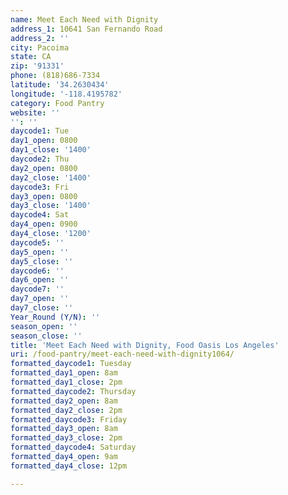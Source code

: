 ```yaml
---
name: Meet Each Need with Dignity
address_1: 10641 San Fernando Road
address_2: ''
city: Pacoima
state: CA
zip: '91331'
phone: (818)686-7334
latitude: '34.2630434'
longitude: '-118.4195782'
category: Food Pantry
website: ''
'': ''
daycode1: Tue
day1_open: 0800
day1_close: '1400'
daycode2: Thu
day2_open: 0800
day2_close: '1400'
daycode3: Fri
day3_open: 0800
day3_close: '1400'
daycode4: Sat
day4_open: 0900
day4_close: '1200'
daycode5: ''
day5_open: ''
day5_close: ''
daycode6: ''
day6_open: ''
daycode7: ''
day7_open: ''
day7_close: ''
Year_Round (Y/N): ''
season_open: ''
season_close: ''
title: 'Meet Each Need with Dignity, Food Oasis Los Angeles'
uri: /food-pantry/meet-each-need-with-dignity1064/
formatted_daycode1: Tuesday
formatted_day1_open: 8am
formatted_day1_close: 2pm
formatted_daycode2: Thursday
formatted_day2_open: 8am
formatted_day2_close: 2pm
formatted_daycode3: Friday
formatted_day3_open: 8am
formatted_day3_close: 2pm
formatted_daycode4: Saturday
formatted_day4_open: 9am
formatted_day4_close: 12pm

---
```

